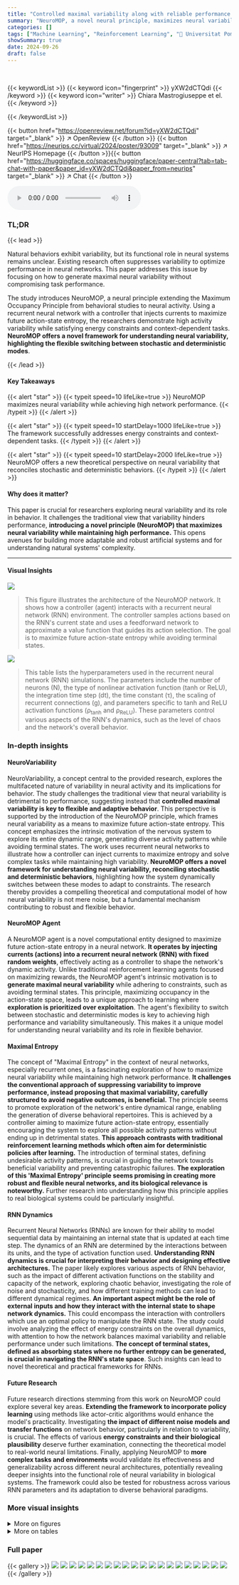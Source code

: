 ```yaml
---
title: "Controlled maximal variability along with reliable performance in recurrent neural networks"
summary: "NeuroMOP, a novel neural principle, maximizes neural variability while ensuring reliable performance in recurrent neural networks, offering new insights into brain function and artificial intelligence..."
categories: []
tags: ["Machine Learning", "Reinforcement Learning", "🏢 Universitat Pompeu Fabra",]
showSummary: true
date: 2024-09-26
draft: false
---
```


<br>

{{< keywordList >}}
{{< keyword icon="fingerprint" >}} yXW2dCTQdi {{< /keyword >}}
{{< keyword icon="writer" >}} Chiara Mastrogiuseppe et el. {{< /keyword >}}
 
{{< /keywordList >}}

{{< button href="https://openreview.net/forum?id=yXW2dCTQdi" target="_blank" >}}
↗ OpenReview
{{< /button >}}
{{< button href="https://neurips.cc/virtual/2024/poster/93009" target="_blank" >}}
↗ NeurIPS Homepage
{{< /button >}}{{< button href="https://huggingface.co/spaces/huggingface/paper-central?tab=tab-chat-with-paper&paper_id=yXW2dCTQdi&paper_from=neurips" target="_blank" >}}
↗ Chat
{{< /button >}}



<audio controls>
    <source src="https://ai-paper-reviewer.com/yXW2dCTQdi/podcast.wav" type="audio/wav">
    Your browser does not support the audio element.
</audio>


### TL;DR


{{< lead >}}

Natural behaviors exhibit variability, but its functional role in neural systems remains unclear. Existing research often suppresses variability to optimize performance in neural networks.  This paper addresses this issue by focusing on how to generate maximal neural variability without compromising task performance.



The study introduces NeuroMOP, a neural principle extending the Maximum Occupancy Principle from behavioral studies to neural activity.  Using a recurrent neural network with a controller that injects currents to maximize future action-state entropy, the researchers demonstrate high activity variability while satisfying energy constraints and context-dependent tasks. **NeuroMOP offers a novel framework for understanding neural variability, highlighting the flexible switching between stochastic and deterministic modes**.

{{< /lead >}}


#### Key Takeaways

{{< alert "star" >}}
{{< typeit speed=10 lifeLike=true >}} NeuroMOP maximizes neural variability while achieving high network performance. {{< /typeit >}}
{{< /alert >}}

{{< alert "star" >}}
{{< typeit speed=10 startDelay=1000 lifeLike=true >}} The framework successfully addresses energy constraints and context-dependent tasks. {{< /typeit >}}
{{< /alert >}}

{{< alert "star" >}}
{{< typeit speed=10 startDelay=2000 lifeLike=true >}} NeuroMOP offers a new theoretical perspective on neural variability that reconciles stochastic and deterministic behaviors. {{< /typeit >}}
{{< /alert >}}

#### Why does it matter?
This paper is crucial for researchers exploring neural variability and its role in behavior.  It challenges the traditional view that variability hinders performance, **introducing a novel principle (NeuroMOP) that maximizes neural variability while maintaining high performance.** This opens avenues for building more adaptable and robust artificial systems and for understanding natural systems' complexity.

------
#### Visual Insights



![](https://ai-paper-reviewer.com/yXW2dCTQdi/figures_2_1.jpg)

> This figure illustrates the architecture of the NeuroMOP network.  It shows how a controller (agent) interacts with a recurrent neural network (RNN) environment. The controller samples actions based on the RNN's current state and uses a feedforward network to approximate a value function that guides its action selection. The goal is to maximize future action-state entropy while avoiding terminal states.





![](https://ai-paper-reviewer.com/yXW2dCTQdi/tables_14_1.jpg)

> This table lists the hyperparameters used in the recurrent neural network (RNN) simulations.  The parameters include the number of neurons (N), the type of nonlinear activation function (tanh or ReLU), the integration time step (dt), the time constant (τ), the scaling of recurrent connections (g), and parameters specific to tanh and ReLU activation functions (ρ<sub>tanh</sub> and ρ<sub>ReLU</sub>). These parameters control various aspects of the RNN's dynamics, such as the level of chaos and the network's overall behavior.





### In-depth insights


#### NeuroVariability
NeuroVariability, a concept central to the provided research, explores the multifaceted nature of variability in neural activity and its implications for behavior.  The study challenges the traditional view that neural variability is detrimental to performance, suggesting instead that **controlled maximal variability is key to flexible and adaptive behavior**.  This perspective is supported by the introduction of the NeuroMOP principle, which frames neural variability as a means to maximize future action-state entropy. This concept emphasizes the intrinsic motivation of the nervous system to explore its entire dynamic range, generating diverse activity patterns while avoiding terminal states. The work uses recurrent neural networks to illustrate how a controller can inject currents to maximize entropy and solve complex tasks while maintaining high variability.  **NeuroMOP offers a novel framework for understanding neural variability, reconciling stochastic and deterministic behaviors**,  highlighting how the system dynamically switches between these modes to adapt to constraints. The research thereby provides a compelling theoretical and computational model of how neural variability is not mere noise, but a fundamental mechanism contributing to robust and flexible behavior.

#### NeuroMOP Agent
A NeuroMOP agent is a novel computational entity designed to maximize future action-state entropy in a neural network.  **It operates by injecting currents (actions) into a recurrent neural network (RNN) with fixed random weights**, effectively acting as a controller to shape the network's dynamic activity. Unlike traditional reinforcement learning agents focused on maximizing rewards, the NeuroMOP agent's intrinsic motivation is to **generate maximal neural variability** while adhering to constraints, such as avoiding terminal states.  This principle, maximizing occupancy in the action-state space, leads to a unique approach to learning where **exploration is prioritized over exploitation**. The agent's flexibility to switch between stochastic and deterministic modes is key to achieving high performance and variability simultaneously. This makes it a unique model for understanding neural variability and its role in flexible behavior.

#### Maximal Entropy
The concept of "Maximal Entropy" in the context of neural networks, especially recurrent ones, is a fascinating exploration of how to maximize neural variability while maintaining high network performance.  **It challenges the conventional approach of suppressing variability to improve performance, instead proposing that maximal variability, carefully structured to avoid negative outcomes, is beneficial.**  The principle seems to promote exploration of the network's entire dynamical range, enabling the generation of diverse behavioral repertoires. This is achieved by a controller aiming to maximize future action-state entropy, essentially encouraging the system to explore all possible activity patterns without ending up in detrimental states.  **This approach contrasts with traditional reinforcement learning methods which often aim for deterministic policies after learning.**  The introduction of terminal states, defining undesirable activity patterns, is crucial in guiding the network towards beneficial variability and preventing catastrophic failures.  **The exploration of this 'Maximal Entropy' principle seems promising in creating more robust and flexible neural networks, and its biological relevance is noteworthy.** Further research into understanding how this principle applies to real biological systems could be particularly insightful. 

#### RNN Dynamics
Recurrent Neural Networks (RNNs) are known for their ability to model sequential data by maintaining an internal state that is updated at each time step.  The dynamics of an RNN are determined by the interactions between its units, and the type of activation function used.  **Understanding RNN dynamics is crucial for interpreting their behavior and designing effective architectures.**  The paper likely explores various aspects of RNN behavior, such as the impact of different activation functions on the stability and capacity of the network, exploring chaotic behavior, investigating the role of noise and stochasticity, and how different training methods can lead to different dynamical regimes.  **An important aspect might be the role of external inputs and how they interact with the internal state to shape network dynamics.**  This could encompass the interaction with controllers which use an optimal policy to manipulate the RNN state.  The study could involve analyzing the effect of energy constraints on the overall dynamics, with attention to how the network balances maximal variability and reliable performance under such limitations.  **The concept of terminal states, defined as absorbing states where no further entropy can be generated, is crucial in navigating the RNN's state space**.  Such insights can lead to novel theoretical and practical frameworks for RNNs.

#### Future Research
Future research directions stemming from this work on NeuroMOP could explore several key areas.  **Extending the framework to incorporate policy learning** using methods like actor-critic algorithms would enhance the model's practicality.  Investigating **the impact of different noise models and transfer functions** on network behavior, particularly in relation to variability, is crucial.  The effects of various **energy constraints and their biological plausibility** deserve further examination, connecting the theoretical model to real-world neural limitations.  Finally, applying NeuroMOP to **more complex tasks and environments** would validate its effectiveness and generalizability across different neural architectures, potentially revealing deeper insights into the functional role of neural variability in biological systems.  The framework could also be tested for robustness across various RNN parameters and its adaptation to diverse behavioral paradigms.


### More visual insights

<details>
<summary>More on figures
</summary>


![](https://ai-paper-reviewer.com/yXW2dCTQdi/figures_5_1.jpg)

> This figure compares the performance of three different network approaches under energy constraints. The free network exhibits chaotic activity and high energy consumption. The NeuroMOP network learns to avoid terminal states and maintains high variability, adapting its action entropy based on proximity to the threshold.  The R network employs a risk-averse strategy, maintaining low variability and low energy consumption.  The figure shows neural activities, energy levels, action entropy, probability distributions, effective dimensionality, and variability metrics, illustrating how the different networks achieve their objectives.


![](https://ai-paper-reviewer.com/yXW2dCTQdi/figures_6_1.jpg)

> This figure compares the NeuroMOP and R networks in a task where terminal states are defined as the boundaries of a square in the activity space of two selected neurons.  NeuroMOP successfully confines the activities within the square while exploring the interior.  The R network, using an epsilon-greedy policy, fails to do so unless epsilon is extremely low.  The figure shows trajectories, action entropy, and effective dimensionality for both methods.


![](https://ai-paper-reviewer.com/yXW2dCTQdi/figures_7_1.jpg)

> This figure demonstrates the NeuroMOP network's ability to constrain neural activities within different regions of the neural space in a context-dependent manner.  The network receives a one-hot vector indicating the shape it should draw.  Subplots show examples of the network drawing six different shapes by confining its readout activities within the corresponding activity regions.  The figure also quantifies the mean lifetime (accuracy) across the different shapes and shows the increase in average standard deviation of the trajectories with training, highlighting the network's ability to achieve maximal variability while performing a task.


![](https://ai-paper-reviewer.com/yXW2dCTQdi/figures_18_1.jpg)

> This figure shows the results of experiments conducted to test the effect of introducing a state-entropy reward term to the NeuroMOP network.  The experiments vary the β parameter, which regulates the amount of state entropy in the reward function. The results demonstrate how different β values affect network behavior, including occupancy of saturating versus non-saturating neural activity states, average lifetime, variability of neural activity, and effective dimensionality of the action signals.  These results highlight the impact of state-entropy on the control of neural activity and the flexibility of the NeuroMOP approach.


![](https://ai-paper-reviewer.com/yXW2dCTQdi/figures_19_1.jpg)

> This figure compares the performance of the NeuroMOP network and a reward-maximizing (R) network in an energy constraint scenario. The NeuroMOP network effectively avoids terminal states by adaptively adjusting its action entropy, while the R network employs risk-averse strategies. The NeuroMOP network shows greater variability and higher effective dimensionality.


![](https://ai-paper-reviewer.com/yXW2dCTQdi/figures_20_1.jpg)

> This figure compares the performance of the NeuroMOP network and a reward-maximizing (R) network in a scenario with an energy constraint.  The NeuroMOP network learns to avoid terminal states while maintaining high activity variability, adaptively adjusting its action entropy based on proximity to the energy threshold.  The R network adopts a more risk-averse strategy.


![](https://ai-paper-reviewer.com/yXW2dCTQdi/figures_21_1.jpg)

> This figure shows the results of applying the NeuroMOP algorithm to the classic cartpole balancing problem.  Panel (a) depicts a schematic of the cartpole system. Panel (b) displays a heatmap showing the probability density of the cart's position and pole angle over time.  The MOP network successfully balances the pole while maintaining variability in its state.  Panel (c) illustrates how the network's performance (measured as the length of time it successfully balances the pole) improves as the value function is trained.


![](https://ai-paper-reviewer.com/yXW2dCTQdi/figures_22_1.jpg)

> This figure demonstrates the NeuroMOP network's ability to navigate a complex environment consisting of two open areas connected by a narrow passage. The network successfully traverses the corridor while maintaining low action entropy, highlighting its adaptability.  The color coding in (a) represents the action entropy across the trajectory. The (b) graph shows how the average lifetime of the network improves over epochs.


![](https://ai-paper-reviewer.com/yXW2dCTQdi/figures_22_2.jpg)

> This figure shows how adding an extrinsic reward to the NeuroMOP model affects its behavior in a constrained neural space.  The model's activity is confined to a square, and an additional reward is given for activity within a smaller inner square. Two different reward weights (μ) are shown: (a) μ = 0.1, where the reward has a minor influence, and (b) μ = 0.5, where the reward strongly influences the activity, causing it to be concentrated in the smaller rewarded area. The plots show the probability density of activity within the space and the lifetime (how long the model avoids terminal states) over training epochs.


</details>




<details>
<summary>More on tables
</summary>


![](https://ai-paper-reviewer.com/yXW2dCTQdi/tables_15_1.jpg)
> This table lists the hyperparameters used in the NeuroMOP algorithm and its associated feedforward neural network (FFN).  It specifies values for parameters controlling the dimensionality of the actions, the discount factor, FFN architecture (number of layers and hidden units), the input units to the FFN, the activation function of the FFN, the definition of terminal states, training parameters (epochs, number of agents, trajectories per batch, and optimizer), and the learning rate. The values reflect the settings used in the experiments detailed in the paper.

![](https://ai-paper-reviewer.com/yXW2dCTQdi/tables_21_1.jpg)
> This table lists the hyperparameters used in the cartpole balancing experiment.  These parameters define the physical properties of the cartpole (mass, length, gravity), the algorithm's settings (discount factor, number of hidden layers in the feedforward network approximating the value function), and the training process (number of training epochs, number of agents used for training, number of trajectories per batch, optimizer used (SGD), and the learning rate).

</details>




### Full paper

{{< gallery >}}
<img src="https://ai-paper-reviewer.com/yXW2dCTQdi/1.png" class="grid-w50 md:grid-w33 xl:grid-w25" />
<img src="https://ai-paper-reviewer.com/yXW2dCTQdi/2.png" class="grid-w50 md:grid-w33 xl:grid-w25" />
<img src="https://ai-paper-reviewer.com/yXW2dCTQdi/3.png" class="grid-w50 md:grid-w33 xl:grid-w25" />
<img src="https://ai-paper-reviewer.com/yXW2dCTQdi/4.png" class="grid-w50 md:grid-w33 xl:grid-w25" />
<img src="https://ai-paper-reviewer.com/yXW2dCTQdi/5.png" class="grid-w50 md:grid-w33 xl:grid-w25" />
<img src="https://ai-paper-reviewer.com/yXW2dCTQdi/6.png" class="grid-w50 md:grid-w33 xl:grid-w25" />
<img src="https://ai-paper-reviewer.com/yXW2dCTQdi/7.png" class="grid-w50 md:grid-w33 xl:grid-w25" />
<img src="https://ai-paper-reviewer.com/yXW2dCTQdi/8.png" class="grid-w50 md:grid-w33 xl:grid-w25" />
<img src="https://ai-paper-reviewer.com/yXW2dCTQdi/9.png" class="grid-w50 md:grid-w33 xl:grid-w25" />
<img src="https://ai-paper-reviewer.com/yXW2dCTQdi/10.png" class="grid-w50 md:grid-w33 xl:grid-w25" />
<img src="https://ai-paper-reviewer.com/yXW2dCTQdi/11.png" class="grid-w50 md:grid-w33 xl:grid-w25" />
<img src="https://ai-paper-reviewer.com/yXW2dCTQdi/12.png" class="grid-w50 md:grid-w33 xl:grid-w25" />
<img src="https://ai-paper-reviewer.com/yXW2dCTQdi/13.png" class="grid-w50 md:grid-w33 xl:grid-w25" />
<img src="https://ai-paper-reviewer.com/yXW2dCTQdi/14.png" class="grid-w50 md:grid-w33 xl:grid-w25" />
<img src="https://ai-paper-reviewer.com/yXW2dCTQdi/15.png" class="grid-w50 md:grid-w33 xl:grid-w25" />
<img src="https://ai-paper-reviewer.com/yXW2dCTQdi/16.png" class="grid-w50 md:grid-w33 xl:grid-w25" />
<img src="https://ai-paper-reviewer.com/yXW2dCTQdi/17.png" class="grid-w50 md:grid-w33 xl:grid-w25" />
<img src="https://ai-paper-reviewer.com/yXW2dCTQdi/18.png" class="grid-w50 md:grid-w33 xl:grid-w25" />
<img src="https://ai-paper-reviewer.com/yXW2dCTQdi/19.png" class="grid-w50 md:grid-w33 xl:grid-w25" />
<img src="https://ai-paper-reviewer.com/yXW2dCTQdi/20.png" class="grid-w50 md:grid-w33 xl:grid-w25" />
{{< /gallery >}}